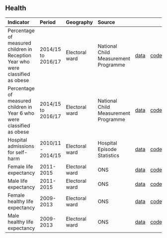 ## Health

| Indicator     | Period        | Geography       | Source      | &nbsp;        | &nbsp;         |
|:------------- |:------------- |:------------- |:------------- |:------------- | :------------- |
| Percentage of measured children in Reception Year who were classified as obese | 2014/15 to 2016/17 | Electoral ward | National Child Measurement Programme | [data](health/obese_children_reception.csv) | [code](health/R/obese_children_reception.R) |
| Percentage of measured children in Year 6 who were classified as obese | 2014/15 to 2016/17 | Electoral ward | National Child Measurement Programme | [data](health/obese_children_year_6.csv) | [code](health/R/obese_children_year_6.R) |
| Hospital admissions for self-harm | 2010/11 - 2014/15 | Electoral ward | Hospital Episode Statistics | [data](health/hospital_admissions_self_harm.csv) | [code](health/R/hospital_admissions_self_harm.R) |
| Female life expectancy | 2011-2015 | Electoral ward | ONS | [data](health/female_life_expectancy.csv) | [code](health/R/female_life_expectancy.R) |
| Male life expectancy | 2011-2015 | Electoral ward | ONS | [data](health/male_life_expectancy.csv) | [code](health/R/male_life_expectancy.R) |
| Female healthy life expectancy | 2009-2013 | Electoral ward | ONS | [data](health/female_healthy_life_expectancy.csv) | [code](health/R/female_life_expectancy.R) |
| Male healthy life expectancy | 2009-2013 | Electoral ward | ONS | [data](health/male_healthy_life_expectancy.csv) | [code](health/R/male_healthy_life_expectancy.R) |
